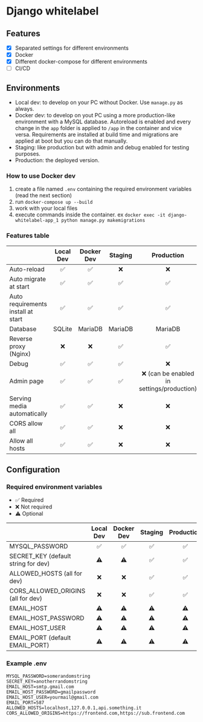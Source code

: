 # Django whitelabel

## Features

- [X] Separated settings for different environments
- [X] Docker
- [X] Different docker-compose for different environments
- [ ] CI/CD

## Environments

- Local dev: to develop on your PC without Docker. Use `manage.py` as always.
- Docker dev: to develop on yout PC using a more production-like environment with a MySQL database. Autoreload is enabled and every change in the `app` folder is applied to `/app` in the container and vice versa. Requirements are installed at build time and migrations are applied at boot but you can do that manually.
- Staging: like production but with admin and debug enabled for testing purposes.
- Production: the deployed version.

### How to use Docker dev

1. create a file named `.env` containing the required environment variables (read the next section)
2. run `docker-compose up --build`
3. work with your local files
4. execute commands inside the container. ex `docker exec -it django-whitelabel-app_1 python manage.py makemigrations`

### Features table

|                                    | Local Dev | Docker Dev | Staging |                 Production                 |
| ---------------------------------- | :-------: | :--------: | :-----: | :----------------------------------------: |
| Auto-reload                        |    ✅     |     ✅     |   ❌    |                     ❌                     |
| Auto migrate at start              |    ✅     |     ✅     |   ✅    |                     ✅                     |
| Auto requirements install at start |    ✅     |     ✅     |   ✅    |                     ✅                     |
| Database                           |  SQLite   |  MariaDB   | MariaDB |                  MariaDB                   |
| Reverse proxy (Nginx)              |    ❌     |     ❌     |   ✅    |                     ✅                     |
| Debug                              |    ✅     |     ✅     |   ✅    |                     ❌                     |
| Admin page                         |    ✅     |     ✅     |   ✅    | ❌ (can be enabled in settings/production) |
| Serving media automatically        |    ✅     |     ✅     |   ❌    |                     ❌                     |
| CORS allow all                     |    ✅     |     ✅     |   ❌    |                     ❌                     |
| Allow all hosts                    |    ✅     |     ✅     |   ❌    |                     ❌                     |

## Configuration

### Required environment variables

- ✅ Required
- ❌ Not required
- ⚠️ Optional

|                                     | Local Dev | Docker Dev | Staging | Production |
| ----------------------------------- | :-------: | :--------: | :-----: | :--------: |
| MYSQL_PASSWORD                      |    ✅     |     ✅     |   ✅    |     ✅     |
| SECRET_KEY (default string for dev) |    ⚠️     |     ⚠️     |   ✅    |     ✅     |
| ALLOWED_HOSTS (all for dev)         |    ❌     |     ❌     |   ✅    |     ✅     |
| CORS_ALLOWED_ORIGINS (all for dev)  |    ❌     |     ❌     |   ✅    |     ✅     |
| EMAIL_HOST                          |    ⚠️     |     ⚠️     |   ⚠️    |     ⚠️     |
| EMAIL_HOST_PASSWORD                 |    ⚠️     |     ⚠️     |   ⚠️    |     ⚠️     |
| EMAIL_HOST_USER                     |    ⚠️     |     ⚠️     |   ⚠️    |     ⚠️     |
| EMAIL_PORT (default EMAIL_PORT)     |    ⚠️     |     ⚠️     |   ⚠️    |     ⚠️     |

### Example .env

```
MYSQL_PASSWORD=somerandomstring
SECRET_KEY=anotherrandomstring
EMAIL_HOST=smtp.gmail.com
EMAIL_HOST_PASSWORD=gmailpassword
EMAIL_HOST_USER=yourmail@gmail.com
EMAIL_PORT=587
ALLOWED_HOSTS=localhost,127.0.0.1,api.something.it
CORS_ALLOWED_ORIGINS=https://frontend.com,https://sub.frontend.com
```
